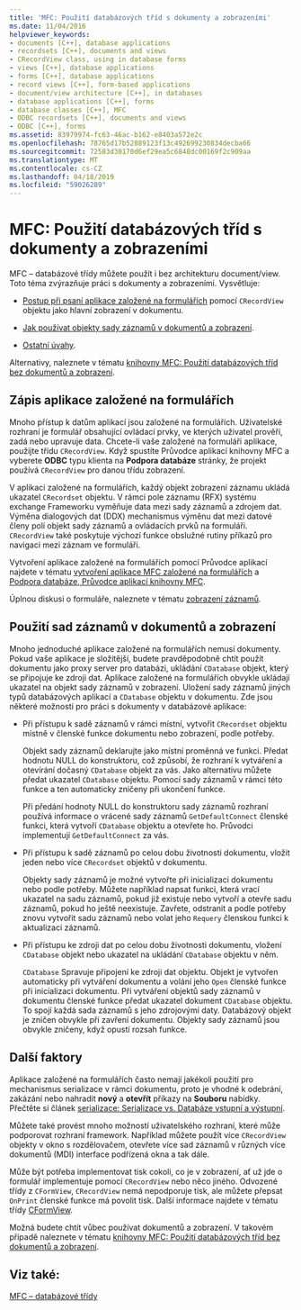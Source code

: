 ```yaml
---
title: 'MFC: Použití databázových tříd s dokumenty a zobrazeními'
ms.date: 11/04/2016
helpviewer_keywords:
- documents [C++], database applications
- recordsets [C++], documents and views
- CRecordView class, using in database forms
- views [C++], database applications
- forms [C++], database applications
- record views [C++], form-based applications
- document/view architecture [C++], in databases
- database applications [C++], forms
- database classes [C++], MFC
- ODBC recordsets [C++], documents and views
- ODBC [C++], forms
ms.assetid: 83979974-fc63-46ac-b162-e8403a572e2c
ms.openlocfilehash: 78765d17b52889123f13c492699230834decba66
ms.sourcegitcommit: 72583d30170d6ef29ea5c6848dc00169f2c909aa
ms.translationtype: MT
ms.contentlocale: cs-CZ
ms.lasthandoff: 04/18/2019
ms.locfileid: "59026289"
---
```

# <a name="mfc-using-database-classes-with-documents-and-views"></a>MFC: Použití databázových tříd s dokumenty a zobrazeními

MFC – databázové třídy můžete použít i bez architekturu document/view. Toto téma zvýrazňuje práci s dokumenty a zobrazeními. Vysvětluje:

- [Postup při psaní aplikace založené na formulářích](#_core_writing_a_form.2d.based_application) pomocí `CRecordView` objektu jako hlavní zobrazení v dokumentu.

- [Jak používat objekty sady záznamů v dokumentů a zobrazení](#_core_using_recordsets_in_documents_and_views).

- [Ostatní úvahy](#_core_other_factors).

Alternativy, naleznete v tématu [knihovny MFC: Použití databázových tříd bez dokumentů a zobrazení](../data/mfc-using-database-classes-without-documents-and-views.md).

##  <a name="_core_writing_a_form.2d.based_application"></a> Zápis aplikace založené na formulářích

Mnoho přístup k datům aplikací jsou založené na formulářích. Uživatelské rozhraní je formulář obsahující ovládací prvky, ve kterých uživatel prověří, zadá nebo upravuje data. Chcete-li vaše založené na formuláři aplikace, použijte třídu `CRecordView`. Když spustíte Průvodce aplikací knihovny MFC a vyberete **ODBC** typu klienta na **Podpora databáze** stránky, že projekt používá `CRecordView` pro danou třídu zobrazení.

V aplikaci založené na formulářích, každý objekt zobrazení záznamu ukládá ukazatel `CRecordset` objektu. V rámci pole záznamu (RFX) systému exchange Frameworku vyměňuje data mezi sady záznamů a zdrojem dat. Výměna dialogových dat (DDX) mechanismus výměnu dat mezi datové členy polí objekt sady záznamů a ovládacích prvků na formuláři. `CRecordView` také poskytuje výchozí funkce obslužné rutiny příkazů pro navigaci mezi záznam ve formuláři.

Vytvoření aplikace založené na formulářích pomocí Průvodce aplikací najdete v tématu [vytvoření aplikace MFC založené na formulářích](../mfc/reference/creating-a-forms-based-mfc-application.md) a [Podpora databáze, Průvodce aplikací knihovny MFC](../mfc/reference/database-support-mfc-application-wizard.md).

Úplnou diskusi o formuláře, naleznete v tématu [zobrazení záznamů](../data/record-views-mfc-data-access.md).

##  <a name="_core_using_recordsets_in_documents_and_views"></a> Použití sad záznamů v dokumentů a zobrazení

Mnoho jednoduché aplikace založené na formulářích nemusí dokumenty. Pokud vaše aplikace je složitější, budete pravděpodobně chtít použít dokumentu jako proxy server pro databázi, ukládání `CDatabase` objekt, který se připojuje ke zdroji dat. Aplikace založené na formulářích obvykle ukládají ukazatel na objekt sady záznamů v zobrazení. Uložení sady záznamů jiných typů databázových aplikací a `CDatabase` objektu v dokumentu. Zde jsou některé možnosti pro práci s dokumenty v databázové aplikace:

- Při přístupu k sadě záznamů v rámci místní, vytvořit `CRecordset` objektu místně v členské funkce dokumentu nebo zobrazení, podle potřeby.

   Objekt sady záznamů deklarujte jako místní proměnná ve funkci. Předat hodnotu NULL do konstruktoru, což způsobí, že rozhraní k vytváření a otevírání dočasný `CDatabase` objekt za vás. Jako alternativu můžete předat ukazatel `CDatabase` objektu. Pomocí sady záznamů v rámci této funkce a ten automaticky zničeny při ukončení funkce.

   Při předání hodnoty NULL do konstruktoru sady záznamů rozhraní používá informace o vrácené sady záznamů `GetDefaultConnect` členské funkci, která vytvoří `CDatabase` objektu a otevřete ho. Průvodci implementují `GetDefaultConnect` za vás.

- Při přístupu k sadě záznamů po celou dobu životnosti dokumentu, vložit jeden nebo více `CRecordset` objektů v dokumentu.

   Objekty sady záznamů je možné vytvořte při inicializaci dokumentu nebo podle potřeby. Můžete například napsat funkci, která vrací ukazatel na sadu záznamů, pokud již existuje nebo vytvoří a otevře sadu záznamů, pokud ho ještě neexistuje. Zavřete, odstranit a podle potřeby znovu vytvořit sadu záznamů nebo volat jeho `Requery` členskou funkci k aktualizaci záznamů.

- Při přístupu ke zdroji dat po celou dobu životnosti dokumentu, vložení `CDatabase` objekt nebo ukazatel na ukládání `CDatabase` objektu v něm.

   `CDatabase` Spravuje připojení ke zdroji dat objektu. Objekt je vytvořen automaticky při vytváření dokumentu a volání jeho `Open` členské funkce při inicializaci dokumentu. Při vytváření objektů sady záznamů v dokumentu členské funkce předat ukazatel dokument `CDatabase` objektu. To spojí každá sada záznamů s jeho zdrojovými daty. Databázový objekt je zničen obvykle při zavření dokumentu. Objekty sady záznamů jsou obvykle zničeny, když opustí rozsah funkce.

##  <a name="_core_other_factors"></a> Další faktory

Aplikace založené na formulářích často nemají jakékoli použití pro mechanismus serializace v rámci dokumentu, proto je vhodné k odebrání, zakázání nebo nahradit **nový** a **otevřít** příkazy na **Souboru** nabídky. Přečtěte si článek [serializace: Serializace vs. Databáze vstupní a výstupní](../mfc/serialization-serialization-vs-database-input-output.md).

Můžete také provést mnoho možností uživatelského rozhraní, které může podporovat rozhraní framework. Například můžete použít více `CRecordView` objekty v okno s rozdělovačem, otevřete více sad záznamů v různých více dokumentů (MDI) interface podřízená okna a tak dále.

Může být potřeba implementovat tisk cokoli, co je v zobrazení, ať už jde o formulář implementuje pomocí `CRecordView` nebo něco jiného. Odvozené třídy z `CFormView`, `CRecordView` nemá nepodporuje tisk, ale můžete přepsat `OnPrint` členské funkce má povolit tisk. Další informace najdete v tématu třídy [CFormView](../mfc/reference/cformview-class.md).

Možná budete chtít vůbec používat dokumentů a zobrazení. V takovém případě naleznete v tématu [knihovny MFC: Použití databázových tříd bez dokumentů a zobrazení](../data/mfc-using-database-classes-without-documents-and-views.md).

## <a name="see-also"></a>Viz také:

[MFC – databázové třídy](../data/mfc-database-classes-odbc-and-dao.md)